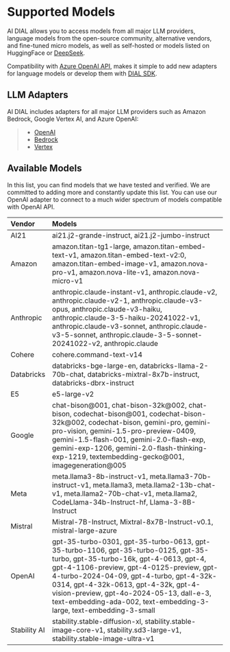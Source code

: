 # Supported Models

AI DIAL allows you to access models from all major LLM providers, language models from the open-source community, alternative vendors, and fine-tuned micro models, as well as self-hosted or models listed on HuggingFace or [DeepSeek](https://youtu.be/79jR9-wg4vk?si=oE06sFiGjVlhlkZn). 

Compatibility with [Azure OpenAI API](https://learn.microsoft.com/en-us/azure/ai-services/openai/reference), makes it simple to add new adapters for language models or develop them with [DIAL SDK](https://github.com/epam/ai-dial-sdk).

## LLM Adapters

AI DIAL includes adapters for all major LLM providers such as Amazon Bedrock, Google Vertex AI, and Azure OpenAI:

> * [OpenAI](https://github.com/epam/ai-dial-adapter-openai)
> * [Bedrock](https://github.com/epam/ai-dial-adapter-bedrock/?tab=readme-ov-file#supported-models)
> * [Vertex](https://github.com/epam/ai-dial-adapter-vertexai/?tab=readme-ov-file#supported-models) 

## Available Models

In this list, you can find models that we have tested and verified. We are committed to adding more and constantly update this list. You can use our OpenAI adapter to connect to a much wider spectrum of models compatible with OpenAI API. 

| Vendor | Models |
| :-- | :-- |
| AI21| ai21.j2-grande-instruct, ai21.j2-jumbo-instruct |
| Amazon| amazon.titan-tg1-large, amazon.titan-embed-text-v1, amazon.titan-embed-text-v2:0, amazon.titan-embed-image-v1, amazon.nova-pro-v1, amazon.nova-lite-v1, amazon.nova-micro-v1|
| Anthropic| anthropic.claude-instant-v1, anthropic.claude-v2, anthropic.claude-v2-1, anthropic.claude-v3-opus, anthropic.claude-v3-haiku, anthropic.claude-3-5-haiku-20241022-v1, anthropic.claude-v3-sonnet, anthropic.claude-v3-5-sonnet, anthropic.claude-3-5-sonnet-20241022-v2, anthropic.claude |
| Cohere| cohere.command-text-v14 |
| Databricks| databricks-bge-large-en, databricks-llama-2-70b-chat, databricks-mixtral-8x7b-instruct, databricks-dbrx-instruct |
| E5| e5-large-v2 |
| Google| chat-bison@001, chat-bison-32k@002, chat-bison, codechat-bison@001, codechat-bison-32k@002, codechat-bison, gemini-pro, gemini-pro-vision, gemini-1.5-pro-preview-0409, gemini-1.5-flash-001, gemini-2.0-flash-exp, gemini-exp-1206, gemini-2.0-flash-thinking-exp-1219, textembedding-gecko@001, imagegeneration@005 |
| Meta| meta.llama3-8b-instruct-v1, meta.llama3-70b-instruct-v1, meta.llama3, meta.llama2-13b-chat-v1, meta.llama2-70b-chat-v1, meta.llama2, CodeLlama-34b-Instruct-hf, Llama-3-8B-Instruct |
| Mistral| Mistral-7B-Instruct, Mixtral-8x7B-Instruct-v0.1, mistral-large-azure |
| OpenAI| gpt-35-turbo-0301, gpt-35-turbo-0613, gpt-35-turbo-1106, gpt-35-turbo-0125, gpt-35-turbo, gpt-35-turbo-16k, gpt-4-0613, gpt-4, gpt-4-1106-preview, gpt-4-0125-preview, gpt-4-turbo-2024-04-09, gpt-4-turbo, gpt-4-32k-0314, gpt-4-32k-0613, gpt-4-32k, gpt-4-vision-preview, gpt-4o-2024-05-13, dall-e-3, text-embedding-ada-002, text-embedding-3-large, text-embedding-3-small |
| Stability AI| stability.stable-diffusion-xl, stability.stable-image-core-v1, stability.sd3-large-v1, stability.stable-image-ultra-v1|




